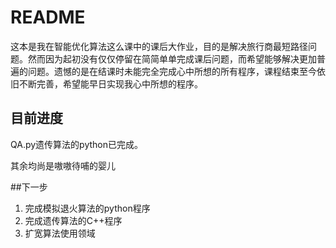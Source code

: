 # README

这本是我在智能优化算法这么课中的课后大作业，目的是解决旅行商最短路径问题。然而因为起初没有仅仅停留在简简单单完成课后问题，而希望能够解决更加普遍的问题。遗憾的是在结课时未能完全完成心中所想的所有程序，课程结束至今依旧不断完善，希望能早日实现我心中所想的程序。

## 目前进度

QA.py遗传算法的python已完成。

其余均尚是嗷嗷待哺的婴儿

##下一步

1. 完成模拟退火算法的python程序
2. 完成遗传算法的C++程序
3. 扩宽算法使用领域
